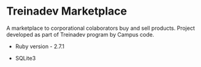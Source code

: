 # Treinadev Marketplace

A marketplace to corporational colaborators buy and sell products.
Project developed as part of Treinadev program by Campus code.

* Ruby version - 2.7.1

* SQLite3

